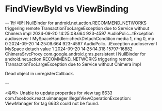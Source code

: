 # FindViewById vs ViewBinding

-- 1번 에러
NullBinder for android.net.action.RECOMMEND_NETWORKS triggering remote TransactionTooLargeException due to Service without Chimera impl
2024-09-20 14:25:08.664 923-4597 AudioPolic...tException audioserver I MySpaceHandler::checkDetachCondition media 1, ring 0, mp 0
2024-09-20 14:25:08.664 923-4597 AudioPolic...tException audioserver I MySpace detach value 1
2024-09-20 14:25:14.318 15797-16882 ChimeraSrvcProxy com.google.android.gms.persistent I NullBinder for android.net.action.RECOMMEND_NETWORKS triggering remote TransactionTooLargeException due to Service without Chimera impl

Dead object in unregisterCallback.

--

<유력>
Unable to update properties for view tag 6633
com.facebook.react.uimanager.IllegalViewOperationException: ViewManager for tag 6633 could not be found.
